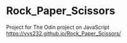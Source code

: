 # Rock_Paper_Scissors
Project for The Odin project on JavaScript
https://vvs232.github.io/Rock_Paper_Scissors/
